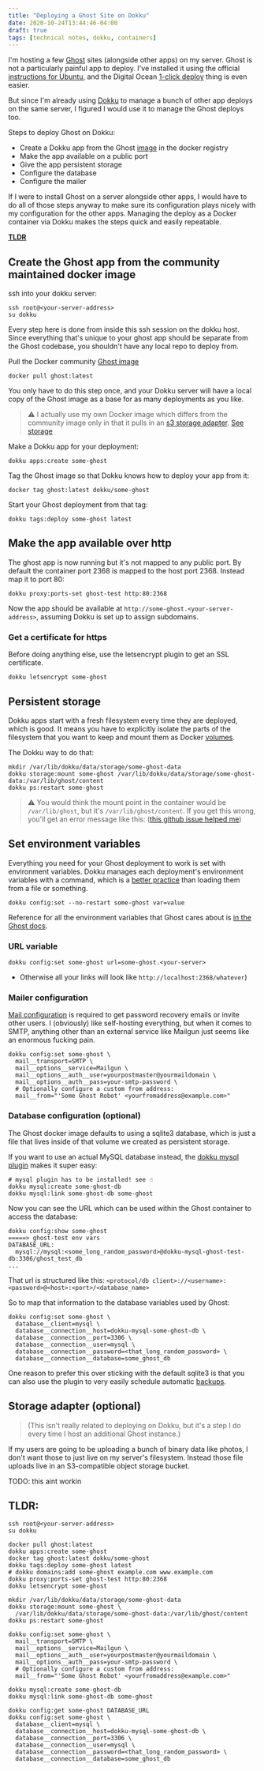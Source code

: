 ```yaml
---
title: "Deploying a Ghost Site on Dokku"
date: 2020-10-24T13:44:46-04:00
draft: true
tags: [technical notes, dokku, containers]
---
```


I'm hosting a few [Ghost](https://ghost.org) sites (alongside other apps) on my server.
Ghost is not a particularly painful app to deploy.
I've installed it using the official [instructions for Ubuntu](https://ghost.org/docs/install/ubuntu/), and the Digital Ocean [1-click deploy](https://marketplace.digitalocean.com/apps/ghost) thing is even easier.

But since I'm already using [Dokku](http://dokku.viewdocs.io/dokku/) to manage a bunch of other app deploys on the same server, I figured I would use it to manage the Ghost deploys too.

Steps to deploy Ghost on Dokku:

- Create a Dokku app from the Ghost [image](https://hub.docker.com/_/ghost/) in the docker registry
- Make the app available on a public port
- Give the app persistent storage
- Configure the database
- Configure the mailer

If I were to install Ghost on a server alongside other apps, I would have to do all of those steps anyway to make sure its configuration plays nicely with my configuration for the other apps.
Managing the deploy as a Docker container via Dokku makes the steps quick and easily repeatable.

__[TLDR](#tldr)__

## Create the Ghost app from the community maintained docker image

ssh into your dokku server:
~~~
ssh root@<your-server-address> 
su dokku
~~~

Every step here is done from inside this ssh session on the dokku host. 
Since everything that's unique to your ghost app should be separate from the Ghost codebase,
you shouldn't have any local repo to deploy from.

Pull the Docker community [Ghost image](https://hub.docker.com/_/ghost/)
```
docker pull ghost:latest
```
You only have to do this step once, and your Dokku server will have a local copy of the Ghost image as a base for as many deployments as you like.
> ⚠️ I actually use my own Docker image which differs from the community image only in that it pulls in an [s3 storage adapter](https://github.com/colinmeinke/ghost-storage-adapter-s3). [See storage](#storage-adapter-optional)

Make a Dokku app for your deployment:
```
dokku apps:create some-ghost
```

Tag the Ghost image so that Dokku knows how to deploy your app from it: 
```
docker tag ghost:latest dokku/some-ghost
```

Start your Ghost deployment from that tag: 
```
dokku tags:deploy some-ghost latest
```

## Make the app available over http

The ghost app is now running but it's not mapped to any public port.
By default the container port 2368 is mapped to the host port 2368.
Instead map it to port 80:
```
dokku proxy:ports-set ghost-test http:80:2368
```
Now the app should be available at `http://some-ghost.<your-server-address>`, assuming Dokku is set up to assign subdomains.

### Get a certificate for https

Before doing anything else, use the letsencrypt plugin to get an SSL certificate.  
```
dokku letsencrypt some-ghost
```

## Persistent storage

Dokku apps start with a fresh filesystem every time they are deployed, which is good.
It means you have to explicitly isolate the parts of the filesystem that you want to keep and mount them as Docker [volumes](https://docs.docker.com/storage/volumes/).

The Dokku way to do that:

~~~
mkdir /var/lib/dokku/data/storage/some-ghost-data
dokku storage:mount some-ghost /var/lib/dokku/data/storage/some-ghost-data:/var/lib/ghost/content
dokku ps:restart some-ghost
~~~
> ⚠️ You would think the mount point in the container would be `/var/lib/ghost`, but it's `/var/lib/ghost/content`.
> If you get this wrong, you'll get an error message like this: 
> ([this github issue helped me](https://github.com/TryGhost/Ghost/issues/9429))


## Set environment variables

Everything you need for your Ghost deployment to work is set with environment variables. 
Dokku manages each deployment's environment variables with a command, which is a [better practice](https://12factor.net/config) than loading them from a file or something.

`dokku config:set --no-restart some-ghost var=value`

Reference for all the environment variables that Ghost cares about is [in the Ghost docs](https://ghost.org/docs/concepts/config/#running-ghost-with-config-env-variables).

### URL variable
`dokku config:set some-ghost url=some-ghost.<your-server>`
  - Otherwise all your links will look like `http://localhost:2368/whatever`)

### Mailer configuration

[Mail configuration](https://ghost.org/docs/concepts/config/#mail) is required to get password recovery emails or invite other users.
I (obviously) like self-hosting everything, but when it comes to SMTP, anything other than an external service like Mailgun just seems like an enormous fucking pain.

~~~
dokku config:set some-ghost \
  mail__transport=SMTP \
  mail__options__service=Mailgun \
  mail__options__auth__user=yourpostmaster@yourmaildomain \
  mail__options__auth__pass=your-smtp-password \
  # Optionally configure a custom from address:
  mail__from="'Some Ghost Robot' <yourfromaddress@example.com>"
~~~
 
### Database configuration (optional)

The Ghost docker image defaults to using a sqlite3 database, which is just a file that lives inside of that volume we created as persistent storage.

If you want to use an actual MySQL database instead, the [dokku mysql plugin](https://github.com/dokku/dokku-mysql) makes it super easy:

~~~
# mysql plugin has to be installed! see ☝️
dokku mysql:create some-ghost-db
dokku mysql:link some-ghost-db some-ghost
~~~

Now you can see the URL which can be used within the Ghost container to access the database:
~~~
dokku config:show some-ghost
=====> ghost-test env vars
DATABASE_URL:
  mysql://mysql:<some_long_random_password>@dokku-mysql-ghost-test-db:3306/ghost_test_db
...
~~~

That url is structured like this:
`<protocol/db client>://<username>:<password>@<host>:<port>/<database_name>`

So to map that information to the database variables used by Ghost:

~~~
dokku config:set some-ghost \
  database__client=mysql \
  database__connection__host=dokku-mysql-some-ghost-db \
  database__connection__port=3306 \
  database__connection__user=mysql \
  database__connection__password=<that_long_random_password> \
  database__connection__database=some_ghost_db 
~~~

One reason to prefer this over sticking with the default sqlite3 is that you can also use the plugin to very easily schedule automatic [backups](https://github.com/dokku/dokku-mysql#backups).

## Storage adapter (optional)

> (This isn't really related to deploying on Dokku, but it's a step I do every time I host an additional Ghost instance.)

If my users are going to be uploading a bunch of binary data like photos, I don't want those to just live on my server's filesystem.
Instead those file uploads live in an S3-compatible object storage bucket.

TODO: this aint workin


## TLDR:

```
ssh root@<your-server-address> 
su dokku

docker pull ghost:latest
dokku apps:create some-ghost
docker tag ghost:latest dokku/some-ghost
dokku tags:deploy some-ghost latest
# dokku domains:add some-ghost example.com www.example.com
dokku proxy:ports-set ghost-test http:80:2368
dokku letsencrypt some-ghost

mkdir /var/lib/dokku/data/storage/some-ghost-data
dokku storage:mount some-ghost \
  /var/lib/dokku/data/storage/some-ghost-data:/var/lib/ghost/content
dokku ps:restart some-ghost

dokku config:set some-ghost \
  mail__transport=SMTP \
  mail__options__service=Mailgun \
  mail__options__auth__user=yourpostmaster@yourmaildomain \
  mail__options__auth__pass=your-smtp-password \
  # Optionally configure a custom from address:
  mail__from="'Some Ghost Robot' <yourfromaddress@example.com>"
  
dokku mysql:create some-ghost-db
dokku mysql:link some-ghost-db some-ghost

dokku config:get some-ghost DATABASE_URL
dokku config:set some-ghost \
  database__client=mysql \
  database__connection__host=dokku-mysql-some-ghost-db \
  database__connection__port=3306 \
  database__connection__user=mysql \
  database__connection__password=<that_long_random_password> \
  database__connection__database=some_ghost_db 
```
